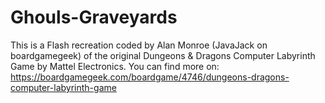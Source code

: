 # Ghouls-Graveyards
This is a Flash recreation coded by Alan Monroe (JavaJack on boardgamegeek) of the original Dungeons &amp; Dragons Computer Labyrinth Game by Mattel Electronics.
You can find more on: https://boardgamegeek.com/boardgame/4746/dungeons-dragons-computer-labyrinth-game

